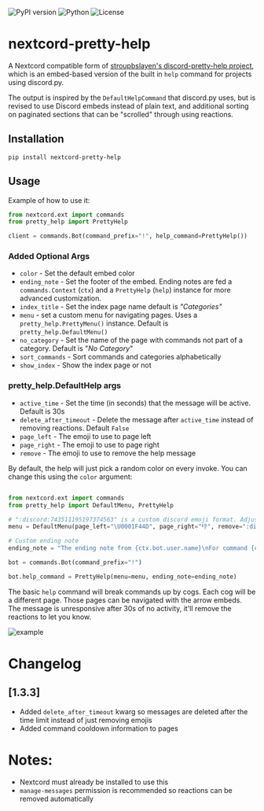 ![PyPI version](https://img.shields.io/pypi/v/nextcord-pretty-help) ![Python](https://img.shields.io/badge/python-3.9+-blue) ![License](https://img.shields.io/pypi/l/nextcord-pretty-help)

# nextcord-pretty-help

A Nextcord compatible form of [stroupbslayen's discord-pretty-help project](https://github.com/stroupbslayen/discord-pretty-help/), which is an embed-based version of the built in `help` command for projects using discord.py. 

The output is inspired by the `DefaultHelpCommand` that discord.py uses, but is revised to use Discord embeds instead of plain text, and additional sorting on paginated sections that can be "scrolled" through using reactions.

## Installation

`pip install nextcord-pretty-help`

## Usage

Example of how to use it:

```python
from nextcord.ext import commands
from pretty_help import PrettyHelp

client = commands.Bot(command_prefix="!", help_command=PrettyHelp())
```



### Added Optional Args

- `color` - Set the default embed color
- `ending_note` - Set the footer of the embed. Ending notes are fed a `commands.Context` (`ctx`) and a `PrettyHelp` (`help`) instance for more advanced customization.
- `index_title` - Set the index page name default is *"Categories"*
- `menu` - set a custom menu for navigating pages. Uses a `pretty_help.PrettyMenu()` instance. Default is `pretty_help.DefaultMenu()`
- `no_category` - Set the name of the page with commands not part of a category. Default is "*No Category*"
- `sort_commands` - Sort commands and categories alphabetically
- `show_index` - Show the index page or not

### pretty_help.DefaultHelp args

- `active_time` - Set the time (in seconds) that the message will be active. Default is 30s
- `delete_after_timeout` - Delete the message after `active_time` instead of removing reactions. Default `False`
- `page_left` - The emoji to use to page left
- `page_right` - The emoji to use to page right
- `remove` - The emoji to use to remove the help message


By default, the help will just pick a random color on every invoke. You can change this using the `color` argument:

```python

from nextcord.ext import commands
from pretty_help import DefaultMenu, PrettyHelp

# ":discord:743511195197374563" is a custom discord emoji format. Adjust to match your own custom emoji.
menu = DefaultMenu(page_left="\U0001F44D", page_right="👎", remove=":discord:743511195197374563", active_time=5)

# Custom ending note
ending_note = "The ending note from {ctx.bot.user.name}\nFor command {ctx.clean_prefix}{ctx.invoked_with}"

bot = commands.Bot(command_prefix="!")

bot.help_command = PrettyHelp(menu=menu, ending_note=ending_note)
```

The basic `help` command will break commands up by cogs. Each cog will be a different page. Those pages can be navigated with
the arrow embeds. The message is unresponsive after 30s of no activity, it'll remove the reactions to let you know.

![example](https://raw.githubusercontent.com/stroupbslayen/discord-pretty-help/master/images/example.gif)

# Changelog

## [1.3.3]
- Added `delete_after_timeout` kwarg so messages are deleted after the time limit instead of just removing emojis
- Added command cooldown information to pages



# Notes:
- Nextcord must already be installed to use this
- `manage-messages` permission is recommended so reactions can be removed automatically

